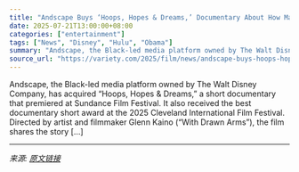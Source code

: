 ```yaml
---
title: "Andscape Buys ‘Hoops, Hopes & Dreams,’ Documentary About How Martin Luther King and Obama Used Basketball to Ignite Change (EXCLUSIVE)"
date: 2025-07-21T13:00:00+08:00
categories: ["entertainment"]
tags: ["News", "Disney", "Hulu", "Obama"]
summary: "Andscape, the Black-led media platform owned by The Walt Disney Company, has acquired&#160;&#8220;Hoops, Hopes &#38; Dreams,&#8221; a short documentary that premiered at Sundance Film Festival. It als"
source_url: "https://variety.com/2025/film/news/andscape-buys-hoops-hopes-dreams-doc-mlk-basketball-1236465734/"
---
```


Andscape, the Black-led media platform owned by The Walt Disney Company, has acquired&#160;&#8220;Hoops, Hopes &#38; Dreams,&#8221; a short documentary that premiered at Sundance Film Festival. It also received the best documentary short award at the 2025 Cleveland International Film Festival. Directed by artist and filmmaker Glenn Kaino (&#8220;With Drawn Arms&#8221;), the film shares the story [&#8230;]

---

*来源: [原文链接](https://variety.com/2025/film/news/andscape-buys-hoops-hopes-dreams-doc-mlk-basketball-1236465734/)*
